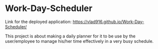 # Work-Day-Scheduler

Link for the deployed application: https://vlad916.github.io/Work-Day-Scheduler/

This project is about making a daily planner for it to be use by the user/employee to manage his/her time effectively in a very busy schedule. 
